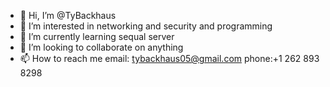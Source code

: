 - 👋 Hi, I’m @TyBackhaus
- 👀 I’m interested in networking and security and programming
- 🌱 I’m currently learning sequal server
- 💞️ I’m looking to collaborate on anything
- 📫 How to reach me email: tybackhaus05@gmail.com phone:+1 262 893 8298
